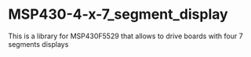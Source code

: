 # MSP430-4-x-7_segment_display
This is a library for MSP430F5529 that allows to drive boards with four 7 segments displays
